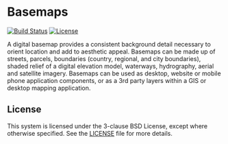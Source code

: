 # Basemaps
[![Build Status](https://travis-ci.com/linz/basemaps.svg?branch=master)](https://travis-ci.com/linz/basemaps)
[![License](https://img.shields.io/badge/license-BSD%203--Clause-blue.svg)](https://github.com/linz/basemaps/blob/master/LICENSE)

A digital basemap provides a consistent background detail necessary to orient location and add to aesthetic appeal. Basemaps can be made up of streets, parcels, boundaries (country, regional, and city boundaries), shaded relief of a digital elevation model, waterways, hydrography, aerial and satellite imagery. Basemaps can be used as desktop, website or mobile phone application components, or as a 3rd party layers within a GIS or desktop mapping application.

## License

This system is licensed under the 3-clause BSD License, except where otherwise specified. See the [LICENSE](https://github.com/linz/basemaps/blob/master/LICENSE) file for more details.
